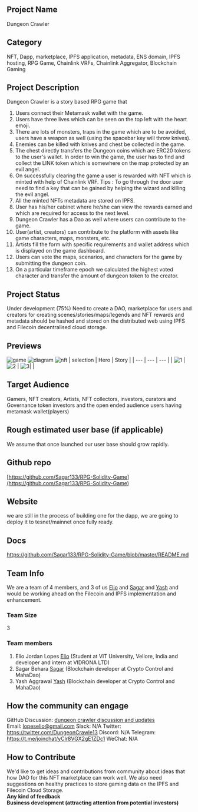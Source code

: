 ## Project Name <!-- Add your project name here with format "Project Name"-->
Dungeon Crawler

## Category 
<!--developer tooling, application, wallet, infrastructure, etc-->
NFT, Dapp, marketplace, IPFS application, metadata, ENS domain, IPFS hosting, RPG Game, Chainlink VRFs, Chainlink Aggregator, Blockchain Gaming

## Project Description
<!--Describe your project in a few sentences. -->
Dungeon Crawler is a story based RPG game that 
1. Users connect their Metamask wallet with the game.
2. Users have three lives which can be seen on the top left with the heart emoji.
3. There are lots of monsters, traps in the game which are to be avoided, users have a weapon as well (using the spacebar key will throw knives).
4. Enemies can be killed with knives and chest be collected in the game.
5. The chest directly transfers the Dungeon coins which are ERC20 tokens to the user's wallet. In order to win the game, the user has to find and collect the LINK   token which is somewhere on the map protected by an evil angel.
6. On successfully clearing the game a user is rewarded with NFT which is minted with help of Chainlink VRF.
Tips : To go through the door user need to find a key that can be gained by helping the wizard and killing the evil angel.
5. All the minted NFTs metadata are stored on IPFS.
6. User has his/her cabinet where he/she can view the rewards earned and which are required for access to the next level.
7. Dungeon Crawler has a Dao as well where users can contribute to the game.
8. User(artist, creators) can contribute to the platform with assets like game characters, maps, monsters, etc.
9. Artists fill the form with specific requirements and wallet address which is displayed on the game dashboard.
10. Users can vote the maps, scenarios, and characters for the game by submitting the dungeon coin.
11. On a particular timeframe epoch we calculated the highest voted character and transfer the amount of dungeon token to the creator.

## Project Status
<!--brainstorming, fundraising, under development, beta, shipped, etc-->
Under development (75%) Need to create a DAO, marketplace for users and creators for creating scenes/stories/maps/legends and NFT rewards and metadata should be hashed and stored on the distributed web using IPFS and Filecoin decentralised cloud storage. 

## Previews
<!--Add some screenshots to give a preview of your product-->
![game](https://github.com/Sagar133/RPG-Solidity-Game/blob/elio-blockchain/blockchain/src/assets/gamescreen.png)
![diagram](https://github.com/Sagar133/RPG-Solidity-Game/blob/elio-blockchain/blockchain/src/assets/diagram.jpg)
![nft](https://github.com/Sagar133/RPG-Solidity-Game/blob/elio-blockchain/blockchain/src/assets/nft.png)
| selection | Hero | Story | 
| --- | --- | --- | 
| ![1](https://github.com/Sagar133/RPG-Solidity-Game/blob/elio-blockchain/blockchain/src/assets/selection.png) | ![2](https://github.com/Sagar133/RPG-Solidity-Game/blob/elio-blockchain/blockchain/src/assets/heroes.png) | ![3](https://github.com/Sagar133/RPG-Solidity-Game/blob/elio-blockchain/blockchain/src/assets/story.png)|  |


## Target Audience
<!--Describe who will be your project's users-->
Gamers, NFT creators, Artists, NFT collectors, investors, curators and Governance token investors and the open ended audience users having metamask wallet(players)


## Rough estimated user base (if applicable)
<!--How many users do you have right now?-->
We assume that once launched our user base should grow rapidly.

## Github repo
<!--Attach a link to your GitHub repo if it's OSS-->
[https://github.com/Sagar133/RPG-Solidity-Game](https://github.com/Sagar133/RPG-Solidity-Game)


## Website
<!--Link your website if available-->
we are still in the process of building one for the dapp, we are going to deploy it to tesnet/mainnet once fully ready.

## Docs
<!--Including a link to your project docs!-->
https://github.com/Sagar133/RPG-Solidity-Game/blob/master/README.md

## Team Info
<!-- Introduce your amazing team - how many team members are working on this project and who are they?-->
We are a team of 4 members, and 3 of us [Elio](https://github.com/lopeselio) and [Sagar](https://github.com/Sagar133) and [Yash](https://github.com/ya98) and would be working ahead on the Filecoin and IPFS implementation and enhancement.

### Team Size
3


### Team members  
1. Elio Jordan Lopes [Elio](https://github.com/lopeselio) (Student at VIT University, Vellore, India and developer and intern at VIDRONA LTD)
2.  Sagar Behara [Sagar](https://github.com/Sagar133) (Blockchain developer at Crypto Control and MahaDao)
3. Yash Aggrawal [Yash](https://github.com/ya98) (Blockchain developer at Crypto Control and MahaDao)

## How the community can engage
GitHub Discussion: [dungeon crawler discussion and updates](https://github.com/filecoin-project/community/discussions/142) <!--Start a disucssion with the community here: https://github.com/filecoin-project/community/discussions/new and attach the link!-->  
Email: lopeselio@gmail.com 
Slack:  N/A
Twitter:  https://twitter.com/DungeonCrawle13
Discord:  N/A
Telegram:  https://t.me/joinchat/yClr8VGX2gE1ZDc1
WeChat:  N/A

## How to Contribute
<!--How can the community contribute to your project?-->
We'd like to get ideas and contributions from community about ideas that how DAO for this NFT marketplace can work well. We also need suggestions on healthy practices to store gaming data on the IPFS and Filecoin Cloud Storage.
<br>**Any kind of feedback**
<br>**Business development (attracting attention from potential investors)**
